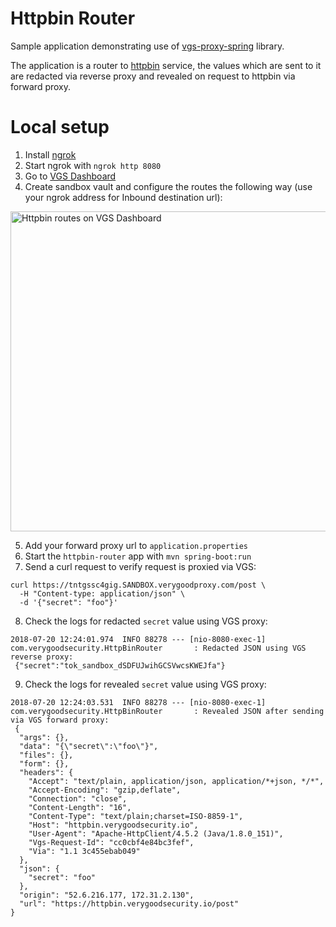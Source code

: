 # Httpbin Router
Sample application demonstrating use of [vgs-proxy-spring](https://github.com/verygoodsecurity/vgs-proxy-spring/) library.

The application is a router to [httpbin](https://httpbin.verygoodsecurity.io/) service, the values which are sent to it are redacted via reverse proxy and revealed on request to httpbin via forward proxy.

# Local setup
1. Install [ngrok](https://ngrok.com/)
2. Start ngrok with `ngrok http 8080`
3. Go to [VGS Dashboard](https://dashboard.verygoodsecurity.com/)
4. Create sandbox vault and configure the routes the following way (use your ngrok address for Inbound destination url):

<img src="https://github.com/verygoodsecurity/vgs-proxy-spring/blob/master/samples/httpbin-router/httpbin%20-%20routes.png" alt="Httpbin routes on VGS Dashboard" width=512 >

5. Add your forward proxy url to `application.properties`
6. Start the `httpbin-router` app with `mvn spring-boot:run`
7. Send a curl request to verify request is proxied via VGS:

```
curl https://tntgssc4gig.SANDBOX.verygoodproxy.com/post \
  -H "Content-type: application/json" \
  -d '{"secret": "foo"}'
```

8. Check the logs for redacted `secret` value using VGS proxy:

```
2018-07-20 12:24:01.974  INFO 88278 --- [nio-8080-exec-1] com.verygoodsecurity.HttpBinRouter       : Redacted JSON using VGS reverse proxy:
 {"secret":"tok_sandbox_dSDFUJwihGCSVwcsKWEJfa"}
```

9. Check the logs for revealed `secret` value using VGS proxy:

```
2018-07-20 12:24:03.531  INFO 88278 --- [nio-8080-exec-1] com.verygoodsecurity.HttpBinRouter       : Revealed JSON after sending via VGS forward proxy:
 {
  "args": {}, 
  "data": "{\"secret\":\"foo\"}", 
  "files": {}, 
  "form": {}, 
  "headers": {
    "Accept": "text/plain, application/json, application/*+json, */*",  
    "Accept-Encoding": "gzip,deflate", 
    "Connection": "close", 
    "Content-Length": "16", 
    "Content-Type": "text/plain;charset=ISO-8859-1", 
    "Host": "httpbin.verygoodsecurity.io", 
    "User-Agent": "Apache-HttpClient/4.5.2 (Java/1.8.0_151)", 
    "Vgs-Request-Id": "cc0cbf4e84bc3fef", 
    "Via": "1.1 3c455ebab049"
  }, 
  "json": {
    "secret": "foo"
  }, 
  "origin": "52.6.216.177, 172.31.2.130", 
  "url": "https://httpbin.verygoodsecurity.io/post"
}
```
